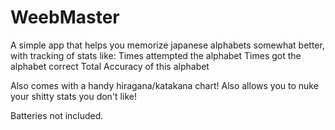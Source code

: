 # WeebMaster
A simple app that helps you memorize japanese alphabets somewhat better, with tracking of stats like:
Times attempted the alphabet
Times got the alphabet correct
Total Accuracy of this alphabet

Also comes with a handy hiragana/katakana chart!
Also allows you to nuke your shitty stats you don't like!

Batteries not included.
